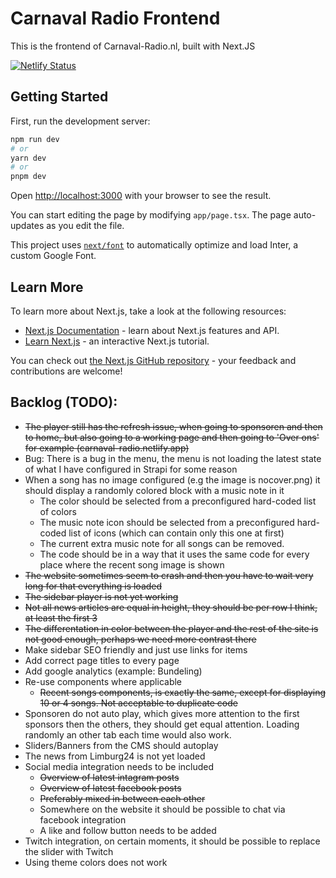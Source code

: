 # Carnaval Radio Frontend

This is the frontend of Carnaval-Radio.nl, built with Next.JS

[![Netlify Status](https://api.netlify.com/api/v1/badges/2ee00722-68c7-4cbf-a9d9-813ae8882cf2/deploy-status)](https://app.netlify.com/sites/carnaval-radio/deploys)

## Getting Started

First, run the development server:

```bash
npm run dev
# or
yarn dev
# or
pnpm dev
```

Open [http://localhost:3000](http://localhost:3000) with your browser to see the result.

You can start editing the page by modifying `app/page.tsx`. The page auto-updates as you edit the file.

This project uses [`next/font`](https://nextjs.org/docs/basic-features/font-optimization) to automatically optimize and load Inter, a custom Google Font.

## Learn More

To learn more about Next.js, take a look at the following resources:

- [Next.js Documentation](https://nextjs.org/docs) - learn about Next.js features and API.
- [Learn Next.js](https://nextjs.org/learn) - an interactive Next.js tutorial.

You can check out [the Next.js GitHub repository](https://github.com/vercel/next.js/) - your feedback and contributions are welcome!

## Backlog (TODO):
- ~~The player still has the refresh issue, when going to sponsoren and then to home, but also going to a working page and then going to 'Over ons' for example (carnaval-radio.netlify.app)~~
- Bug: There is a bug in the menu, the menu is not loading the latest state of what I have configured in Strapi for some reason
- When a song has no image configured (e.g the image is nocover.png) it should display a randomly colored block with a music note in it
    - The color should be selected from a preconfigured hard-coded list of colors
    - The music note icon should be selected from a preconfigured hard-coded list of icons (which can contain only this one at first)
    - The current extra music note for all songs can be removed.
    - The code should be in a way that it uses the same code for every place where the recent song image is shown
- ~~The website sometimes seem to crash and then you have to wait very long for that everything is loaded~~
- ~~The sidebar player is not yet working~~
- ~~Not all news articles are equal in height, they should be per row I think, at least the first 3~~
- ~~The differentation in color between the player and the rest of the site is not good enough, perhaps we need more contrast there~~
- Make sidebar SEO friendly and just use links for items
- Add correct page titles to every page
- Add google analytics (example: Bundeling)
- Re-use components where applicable
    - ~~Recent songs components, is exactly the same, except for displaying 10 or 4 songs. Not acceptable to duplicate code~~
- Sponsoren do not auto play, which gives more attention to the first sponsors then the others, they should get equal attention. Loading randomly an other tab each time would also work.
- Sliders/Banners from the CMS should autoplay
- The news from Limburg24 is not yet loaded
- Social media integration needs to be included
    - ~~Overview of latest intagram posts~~
    - ~~Overview of latest facebook posts~~
    - ~~Preferably mixed in between each other~~
    - Somewhere on the website it should be possible to chat via facebook integration
    - A like and follow button needs to be added
- Twitch integration, on certain moments, it should be possible to replace the slider with Twitch
- Using theme colors does not work

